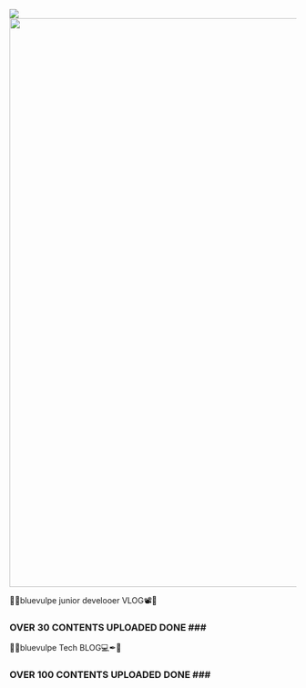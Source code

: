 ![](https://komarev.com/ghpvc/?username=korany-lee&label=views&style=plastic&color=blue)
<img src="bio2_gif.gif" width="1000">


💙🦊bluevulpe junior develooer VLOG📽💙<br>
### OVER 30 CONTENTS UPLOADED DONE ### <br>
💙🦊bluevulpe Tech BLOG💻✒💙<br>
### OVER 100 CONTENTS UPLOADED DONE ### <br>

<!--
**gygy7151/gygy7151** is a ✨ _special_ ✨ repository because its `README.md` (this file) appears on your GitHub profile.

Here are some ideas to get you started:

- 🔭 I’m currently working on ...
- 🌱 I’m currently learning ...
- 👯 I’m looking to collaborate on ...
- 🤔 I’m looking for help with ...
- 💬 Ask me about ...
- 📫 How to reach me: ...
- 😄 Pronouns: ...
- ⚡ Fun fact: ...
-->
